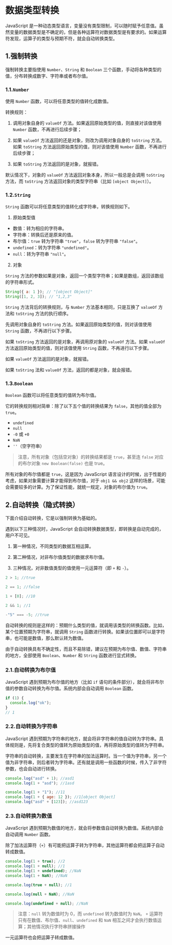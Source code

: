 # 数据类型转换

JavaScript 是一种动态类型语言，变量没有类型限制，可以随时赋予任意值。虽然变量的数据类型是不确定的，但是各种运算符对数据类型是有要求的。如果运算符发现，运算子的类型与预期不符，就会自动转换类型。

## 1.强制转换

强制转换主要指使用 `Number`、`String` 和 `Boolean` 三个函数，手动将各种类型的值，分布转换成数字、字符串或者布尔值。

### 1.1.`Number`

使用 `Number` 函数，可以将任意类型的值转化成数值。

转换规则：

1. 调用对象自身的 `valueOf` 方法。如果返回原始类型的值，则直接对该值使用 `Number` 函数，不再进行后续步骤；

2. 如果 `valueOf` 方法返回的还是对象，则改为调用对象自身的 `toString` 方法。如果 `toString` 方法返回原始类型的值，则对该值使用 `Number` 函数，不再进行后续步骤；

3. 如果 `toString` 方法返回的是对象，就报错。

默认情况下，对象的 `valueOf` 方法返回对象本身，所以一般总是会调用 `toString` 方法，而 `toString` 方法返回对象的类型字符串（比如 `[object Object]`）。

### 1.2.`String`

`String` 函数可以将任意类型的值转化成字符串，转换规则如下。

1. 原始类型值

- 数值：转为相应的字符串。
- 字符串：转换后还是原来的值。
- 布尔值：`true` 转为字符串 `"true"`，`false` 转为字符串 `"false"`。
- `undefined`：转为字符串 `"undefined"`。
- `null`：转为字符串 `"null"`。

2. 对象

`String` 方法的参数如果是对象，返回一个类型字符串；如果是数组，返回该数组的字符串形式。

```js
String({ a: 1 }); // "[object Object]"
String([1, 2, 3]); // "1,2,3"
```

`String` 方法背后的转换规则，与 `Number` 方法基本相同，只是互换了 `valueOf` 方法和 `toString` 方法的执行顺序。

先调用对象自身的 `toString` 方法。如果返回原始类型的值，则对该值使用 `String` 函数，不再进行以下步骤。

如果 `toString` 方法返回的是对象，再调用原对象的 `valueOf` 方法。如果 `valueOf` 方法返回原始类型的值，则对该值使用 `String` 函数，不再进行以下步骤。

如果 `valueOf` 方法返回的是对象，就报错。

如果 `toString` 法和 `valueOf` 方法，返回的都是对象，就会报错。

### 1.3.`Boolean`

`Boolean` 函数可以将任意类型的值转为布尔值。

它的转换规则相对简单：除了以下五个值的转换结果为 `false`，其他的值全部为 `true`。

- `undefined`
- `null`
- `-0` 或 `+0`
- `NaN`
- `''`（空字符串）

> 注意，所有对象（包括空对象）的转换结果都是 `true`，甚至连 `false` 对应的布尔对象 `new Boolean(false)` 也是 true。

所有对象的布尔值都是 `true`，这是因为 JavaScript 语言设计的时候，出于性能的考虑，如果对象需要计算才能得到布尔值，对于 `obj1 && obj2` 这样的场景，可能会需要较多的计算。为了保证性能，就统一规定，对象的布尔值为 `true`。

## 2.自动转换（隐式转换）

下面介绍自动转换，它是以强制转换为基础的。

遇到以下三种情况时，JavaScript 会自动转换数据类型，即转换是自动完成的，用户不可见。

1. 第一种情况，不同类型的数据互相运算。

2. 第二种情况，对非布尔值类型的数据求布尔值。

3. 三种情况，对非数值类型的值使用一元运算符（即 `+` 和 `-`）。

```js
2 > 1; //true

2 == 1; //false

1 + [0]; //10

2 && 1; //1

-"5" === -5; //true
```

自动转换的规则是这样的：预期什么类型的值，就调用该类型的转换函数。比如，某个位置预期为字符串，就调用 `String` 函数进行转换。如果该位置即可以是字符串，也可能是数值，那么默认转为数值。

由于自动转换具有不确定性，而且不易除错，建议在预期为布尔值、数值、字符串的地方，全部使用 `Boolean`、`Number` 和 `String` 函数进行显式转换。

### 2.1.自动转换为布尔值

JavaScript 遇到预期为布尔值的地方（比如 `if` 语句的条件部分），就会将非布尔值的参数自动转换为布尔值。系统内部会自动调用 `Boolean` 函数。

```js
if (1) {
  console.log("ok");
}
// 1
```

### 2.2.自动转换为字符串

JavaScript 遇到预期为字符串的地方，就会将非字符串的值自动转为字符串。具体规则是，先将复合类型的值转为原始类型的值，再将原始类型的值转为字符串。

字符串的自动转换，主要发生在字符串的加法运算时。当一个值为字符串，另一个值为非字符串，则后者转为字符串。还有就是调用一些函数的时候，传入了非字符参数，也会自动进行转换。

```js
console.log("asd" + 1); //asd1
console.log(1 + "asd"); //1asd

console.log(1 + "1"); //11
console.log(1 + { age: 12 }); //1[object Object]
console.log("asd" + [123]); //asd123
```

### 2.3.自动转换为数值

JavaScript 遇到预期为数值的地方，就会将参数值自动转换为数值。系统内部会自动调用 `Number` 函数。

除了加法运算符（`+`）有可能把运算子转为字符串，其他运算符都会把运算子自动转成数值。

```js
console.log(1 + true); //2
console.log(1 + null); //1
console.log(1 + undefined); //NaN
console.log(1 + NaN); //NaN

console.log(true + null); //1

console.log(null + NaN); //NaN

console.log(undefined + null); //NaN
```

> 注意：`null` 转为数值时为 0，而 `undefined` 转为数值时为 `NaN`。
> `+` 运算符只有在数值、布尔值、`null`、`undefined` 和 `NaN` 相互之间才会执行数值运算；其他情况执行字符串拼接操作

一元运算符也会把运算子转成数值。
